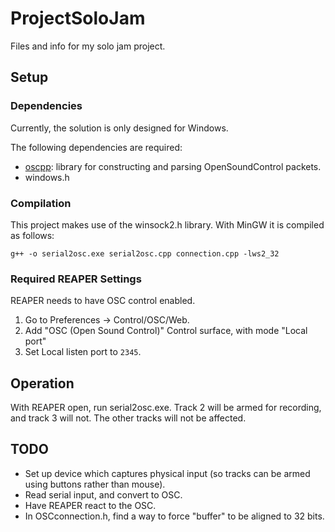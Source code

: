 # ProjectSoloJam
 Files and info for my solo jam project.

## Setup
### Dependencies
Currently, the solution is only designed for Windows.

The following dependencies are required:
 - [oscpp](https://github.com/kaoskorobase/oscpp): library for constructing and parsing OpenSoundControl packets.
 - windows.h

### Compilation
This project makes use of the winsock2.h library. With MinGW it is compiled as follows:

`g++ -o serial2osc.exe serial2osc.cpp connection.cpp -lws2_32`

### Required REAPER Settings
REAPER needs to have OSC control enabled. 

1. Go to Preferences -> Control/OSC/Web. 
2. Add "OSC (Open Sound Control)" Control surface, with mode "Local port"
3. Set Local listen port to `2345`.

## Operation

With REAPER open, run serial2osc.exe. Track 2 will be armed for recording, and track 3 will not. The other tracks will not be affected.

## TODO
 - Set up device which captures physical input (so tracks can be armed using buttons rather than mouse).
 - Read serial input, and convert to OSC.
 - Have REAPER react to the OSC.
 - In OSCconnection.h, find a way to force "buffer" to be aligned to 32 bits.